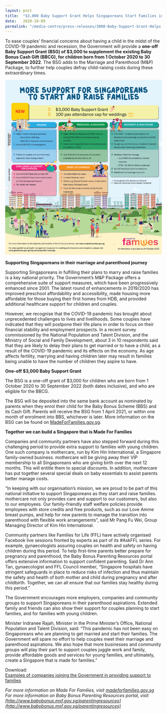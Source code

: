 ```yaml
---
layout: post
title:  "$3,000 Baby Support Grant Helps Singaporeans Start Families in the midst of Pandemic Concerns"
date:   2020-10-09
permalink: "/media-centre/press-releases/3000-Baby-Support-Grant-Helps-Singaporeans-Start-Families-in-the-midst-of-Pandemic-Concerns"
---
```


To ease couples’ financial concerns about having a child in the midst of the COVID-19 pandemic and recession, the Government will provide a **one-off Baby Support Grant (BSG) of $3,000 to supplement the existing Baby Bonus Cash Gift (BBCG), for children born from 1 October 2020 to 30 September 2022**. The BSG adds to the Marriage and Parenthood (M&P) Package, to further help couples defray child-raising costs during these extraordinary times.

![Overview Infographic](/images/overview-cover-page-01.png)

**Supporting Singaporeans in their marriage and parenthood journey**

Supporting Singaporeans in fulfilling their plans to marry and raise families is a key national priority. The Government’s M&P Package offers a comprehensive suite of support measures, which have been progressively enhanced since 2001. The latest round of enhancements in 2019/2020 has improved preschool affordability and accessibility, made housing more affordable for those buying their first homes from HDB, and provided additional healthcare support for children and couples.

However, we recognise that the COVID-19 pandemic has brought about unprecedented challenges to lives and livelihoods. Some couples have indicated that they will postpone their life plans in order to focus on their financial stability and employment prospects. In a recent survey commissioned by the National Population and Talent Division, and the Ministry of Social and Family Development, about 3 in 10 respondents said that they are likely to delay their plans to get married or to have a child, as a result of the COVID-19 pandemic and its effects on the economy. As age affects fertility, marrying and having children later may result in families being unable to have the number of children they aspire to have. 

**One-off $3,000 Baby Support Grant**

The BSG is a one-off grant of $3,000 for children who are born from 1 October 2020 to 30 September 2022 (both dates inclusive), and who are eligible for the BBCG.

The BSG will be deposited into the same bank account as nominated by parents when they enrol their child for the Baby Bonus Scheme (BBS) and its Cash Gift. Parents will receive the BSG from 1 April 2021, or within one month of enrolment into BBS, whichever is later. More information on the BSG can be found on [MadeForFamilies.gov.sg](https://www.madeforfamilies.gov.sg).

**Together we can build a Singapore that is Made For Families**

Companies and community partners have also stepped forward during this challenging period to provide extra support to families with young children. One such company is mothercare, run by Kim Hin International, a Singapore family-owned business. mothercare will be giving away their VIP membership to all Singaporeans who are giving birth over the next 12 months. This will entitle them to special discounts. In addition, mothercare has put together several special deals on baby essentials to assist parents better manage costs.

“In keeping with our organisation’s mission, we are proud to be part of this national initiative to support Singaporeans as they start and raise families. mothercare not only provides care and support to our customers, but also to our employees. Our family-friendly staff welfare policies provide employees with store credits and free products, such as our Love Amme breast pumps, and help for new parents to manage the transition into parenthood with flexible work arrangements”, said Mr Pang Fu Wei, Group Managing Director of Kim Hin International.

Community partners like Families for Life (FFL) have actively organised Facebook live sessions fronted by experts as part of its #AskFFL series. For example, gynaecologists assuring couples on health and safety on having children during this period. To help first-time parents better prepare for pregnancy and parenthood, the Baby Bonus Parenting Resources portal offers extensive information to support confident parenting. Said Dr Ann Tan, gynaecologist and FFL Council member, “Singapore hospitals have stringent safeguards in place to reduce risks of infection and thus maintain the safety and health of both mother and child during pregnancy and after childbirth. Together, we can all ensure that our families stay healthy during this period.”

The Government encourages more employers, companies and community groups to support Singaporeans in their parenthood aspirations. Extended family and friends can also show their support for couples planning to start families, and for families with young children. 

Minister Indranee Rajah, Minister in the Prime Minister’s Office, National Population and Talent Division, said: “This pandemic has not been easy on Singaporeans who are planning to get married and start their families. The Government will spare no effort to help couples meet their marriage and parenthood aspirations. We also hope that more businesses and community groups will play their part to support couples juggle work and family, provide affordable goods and services for young families, and ultimately, create a Singapore that is made for families.”  

Download:  
[Examples of companies joining the Government in providing support to families](/files/media-centre/press-releases/Examples-of-businesses-showing-support-for-families-2.pdf)

*For more information on Made For Families, visit [madeforfamilies.gov.sg](https://www.madeforfamilies.gov.sg)  
For more information on Baby Bonus Parenting Resources portal, visit [http://www.babybonus.msf.gov.sg/parentingresources](http://www.babybonus.msf.gov.sg/parentingresources)*
